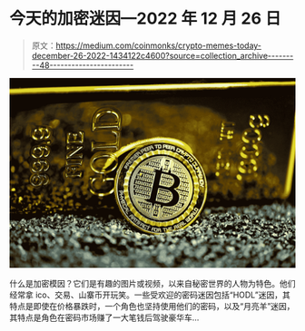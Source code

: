 # 今天的加密迷因—2022 年 12 月 26 日

> 原文：<https://medium.com/coinmonks/crypto-memes-today-december-26-2022-1434122c4600?source=collection_archive---------48----------------------->

![](img/68aaea620598bcedc56125f35683dc1e.png)

什么是加密模因？它们是有趣的图片或视频，以来自秘密世界的人物为特色。他们经常拿 ico、交易、山寨币开玩笑。一些受欢迎的密码迷因包括“HODL”迷因，其特点是即使在价格暴跌时，一个角色也坚持使用他们的密码，以及“月亮羊”迷因，其特点是角色在密码市场赚了一大笔钱后驾驶豪华车…